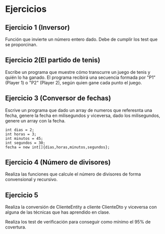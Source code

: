 # Ejercicios

## Ejercicio 1 (Inversor)

Función que invierte un número entero dado. Debe de cumplir los
test que se proporcinan.

## Ejercicio 2(El partido de tenis)

Escribe un programa que muestre cómo transcurre un juego de tenis y quién lo ha ganado.
El programa recibirá una secuencia formada por "P1" (Player 1) o "P2" (Player 2), según quien
gane cada punto el juego.

## Ejercicio 3 (Conversor de fechas)

Escrive un programa que dado un array de numeros que referesnta una fecha,
genere la fecha en milisegundos y viceversa, dado los milisegundos, genere
un array con la fecha.

```code
int dias = 2;
int horas = 3;
int minutos = 45;
int segundos = 30;
fecha = new int[]{dias,horas,minutos,segundos};
```
## Ejercicio 4 (Número de divisores)

Realiza las funciones que calcule el número de divisores
de forma convensional y recursivo.

## Ejercicio 5

Realiza la conversión de ClienteEntity a
cliente ClienteDto y viceversa con alguna de
las técnicas que has aprendido en clase.

Realiza los test de verificación para conseguir
como mínimo el 95% de covertura.